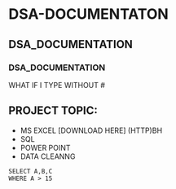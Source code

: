 # DSA-DOCUMENTATON
## DSA_DOCUMENTATION
### DSA_DOCUMENTATION
WHAT IF I TYPE WITHOUT #

## PROJECT TOPIC: 
- MS EXCEL [DOWNLOAD HERE] (HTTP)BH
- SQL
- POWER POINT
 -  DATA CLEANNG

```
SELECT A,B,C
WHERE A > 15
```
